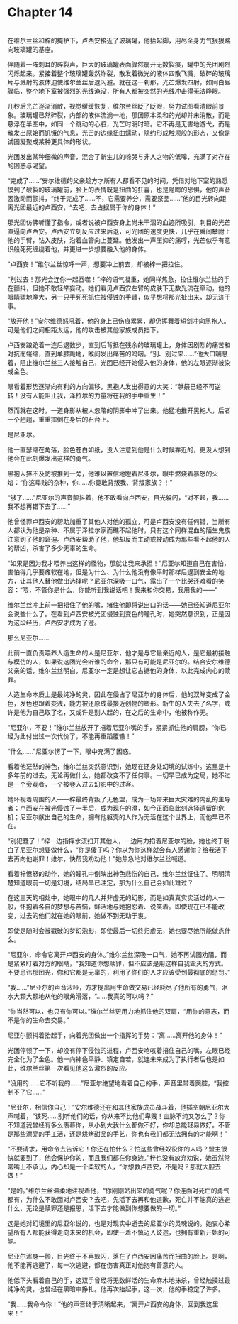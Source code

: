 # Chapter 14

<br>
在维尔兰丝和梓的掩护下，卢西安接近了玻璃罐，他抬起脚，用尽全身力气狠狠踹向玻璃罐的基座。

伴随着一阵刺耳的碎裂声，巨大的玻璃罐表面骤然崩开无数裂痕，罐中的光团剧烈闪烁起来。紧接着整个玻璃罐轰然炸裂，散发着微光的液体四散飞溅，破碎的玻璃片与溅射的液体迫使维尔兰丝后退闪避。就在这一刹那，光芒爆发四射，如同白昼骤临，整个地下室被强烈的光线淹没，所有人都被突然的光线冲击得无法睁眼。

几秒后光芒逐渐消散，视觉缓缓恢复，维尔兰丝眨了眨眼，努力试图看清眼前景象。玻璃罐已然碎裂，内部的液体流淌一地，那团原本柔和的光却并未消散，而是悬浮在半空中，如同一个跳动的心脏，光芒时明时暗。它不再是无害地游弋，而是散发出原始而饥饿的气息，光芒的边缘扭曲蠕动，隐约形成触须般的形态，又像是试图凝聚成某种更具体的形状。

光团发出某种细微的声音，混合了新生儿的啼哭与非人之物的低嗥，充满了对存在的困惑与渴望。

“完成了……”安尔维德的父亲趁方才所有人都看不见的时间，凭借对地下室的熟悉摸到了破裂的玻璃罐前，脸上的表情既是扭曲的狂喜，也是隐晦的恐惧，他的声音因激动而颤抖，“终于完成了……不，它需要养分，需要祭品……”他的目光转向距离光团最近的卢西安，“去吧，去占据属于你的身体！”

那光团仿佛听懂了指令，或者说被卢西安身上尚未干涸的血迹所吸引，刺目的光芒直逼向卢西安。卢西安立刻反应过来后退，可光团的速度更快，几乎在瞬间攀附上他的手臂，钻入皮肤，沿着血管向上蔓延。他发出一声压抑的痛哼，光芒似乎有意识般死死缠绕着他，并更进一步想要融入他的身体。

“卢西安！”维尔兰丝惊呼一声，想要冲上前去，却被梓一把拉住。

“别过去！那光会连你一起吞噬！”梓的语气凝重，她同样焦急，拉住维尔兰丝的手在颤抖，但她不敢轻举妄动。她们看见卢西安左臂的皮肤下无数光流在窜动，他的眼睛猛地睁大，另一只手死死抓住被侵蚀的手臂，似乎想将那光扯出来，却无济于事。

“放开他！”安尔维德怒吼着，他的身上已伤痕累累，却仍挥舞着短剑冲向黑袍人。可是他们之间相距太远，他的攻击被其他家族成员挡下。

卢西安踉跄着一连后退数步，直到后背抵在残余的玻璃罐上，身体因剧烈的痛苦和对抗而蜷缩，直到单膝跪地，喉间发出痛苦的呜咽。“别、别过来……”他大口喘息着，阻止维尔兰丝三人接触自己，光团已经开始侵入他的身体，他的左眼逐渐被染成金色。

眼看着形势逐渐向有利的方向偏移，黑袍人发出得意的大笑：“献祭已经不可逆转！没有人能阻止我，泽拉尔的力量将在我的手中重生！”

然而就在这时，一道身影从被人忽略的阴影中冲了出来。他猛地推开黑袍人，后者一个趔趄，重重摔倒在身后的石台上。

是尼亚尔。

他一直瑟缩在角落，脸色苍白如纸，没人注意到他是什么时候靠近的，更没人想到他会在此刻爆发出这样的勇气。

黑袍人猝不及防被推到一旁，他难以置信地瞪着尼亚尔，眼中燃烧着暴怒的火焰：“你这卑贱的杂种，你……你竟敢背叛我、背叛家族？！”

“够了……”尼亚尔的声音颤抖着，他不敢看向卢西安，目光躲闪，“对不起，我……我不想再错下去了……”

他曾怪罪卢西安的帮助加重了其他人对他的孤立，可是卢西安没有任何错，当所有人都认为他是杂种、不属于泽拉尔家而瞧不起他时，只有这个同样混血的陌生鬼族注意到了他的窘迫。卢西安帮助了他，他却反而主动或被动成为那些看不起他的人的帮凶，杀害了多少无辜的生命。

“如果是因为我才喂养出这样的怪物，那就让我来承担！”尼亚尔知道自己在害怕，害怕得几乎要瘫软在地，但是为什么、为什么他没有像平时那样后退到安全的地方，让其他人替他做出选择呢？尼亚尔深吸一口气，露出了一个比哭还难看的笑容：“喂，不管你是什么，你能听到我说话吧！我来和你交易，我用我的——”

维尔兰丝冲上前一把捂住了他的嘴，堵住他即将说出口的话——她已经知道尼亚尔会说些什么了。在看到卢西安被光团侵蚀到变色的瞳孔时，她突然意识到，正是因为这段经历，卢西安才成为了澄。

那么尼亚尔……

此前一直负责喂养人造生命的人是尼亚尔，他才是与它最亲近的人，是它最初接触与模仿的人，如果说这团光会听谁的命令，那只有可能是尼亚尔的。结合安尔维德父亲的话，维尔兰丝明白，尼亚尔一定是想让它占据他的身体，以此完成内心的赎罪。

人造生命本质上是最纯净的灵，因此在侵占了尼亚尔的身体后，他的双眸变成了金色，发色也跟着变浅，能力被还原成最接近创物的塑形。新生的人失去了名字，或许是他为自己取了名，又或许是别人起的，在之后的生命中，他被称作无。

“尼亚尔，不要！”维尔兰丝放开了捂着尼亚尔嘴的手，紧紧抓住他的肩膀，“你已经为此付出过一次代价了，不能再重蹈覆辙！”

“什么……”尼亚尔愣了一下，眼中充满了困惑。

看着他茫然的神色，维尔兰丝突然意识到，她现在还身处幻境的试炼中。这里是十多年前的过去，无论再做什么，她都改变不了任何事。一切早已成为定局，她不过是一个旁观者，一个被卷入过去幻影中的过客。

她环视着周围的人——梓最终背叛了无色盟，成为一场带来巨大灾难的内乱的主导者；卢西安在被光侵蚀了一半后，成为现在的澄，如今正面临此刻选择遗留的危机；尼亚尔献出自己的生命，拥有他躯壳的人作为无活在这个世界上，而他早已不在。

“别犯蠢了！”梓一边指挥水流扫开其他人，一边用力掐着尼亚尔的脸，她也终于明白了尼亚尔想要做什么，“你是傻子吗？你以为你这样就会有人感谢你？给我活下去再向他谢罪！维尔，快帮我劝劝他！”她焦急地对维尔兰丝喊道。

看着梓愤怒的动作，她的瞳孔中倒映出神色悲伤的自己，维尔兰丝怔住了。明明清楚知道眼前一切是幻境，结局早已注定，那为什么自己会如此难过？

在这三天的相处中，她眼中的几人并非虚无的幻影，而是如真真实实活过的人一般，怀抱着各自的梦想与苦恼，鲜活地与她抱怨着、说笑着。即使现在已不能改变，过去的他们就在她的眼前，她做不到无动于衷。

即使是随时会被戳破的梦幻泡影，即使最后一切终归虚无，她也要尽她所能做点什么。

“尼亚尔，命令它离开卢西安的身体。”维尔兰丝深吸一口气，她不再试图劝阻，而是紧紧盯着对方的眼睛，“我知道你想赎罪，但不应该是用这样自我毁灭的方式。不要忌讳那团光，你和它都是无辜的，利用了你们的人才应该受到最彻底的惩罚。”

“我……”尼亚尔的声音沙哑，方才提出用生命做交易已经耗尽了他所有的勇气，泪水大颗大颗地从他的眼角滑落，“……我真的可以吗？”

“你当然可以，也只有你可以。”维尔兰丝更用力地抓住他的双肩，“用你的意志，而不是你的生命去交易。”

尼亚尔颤抖着抬起手，向着光团做出一个指挥的手势：“离……离开他的身体！”

光团停顿了一下，却没有停下侵蚀的进程，卢西安呛咳着捂住自己的嘴，左眼已经完全化为了金色。他一向神色平静、镇定自若，就连未来成为了执行者后也是如此，维尔兰丝第一次看见他这么激烈的反应。

“没用的……它不听我的……”尼亚尔绝望地看着自己的手，声音里带着哭腔，“我控制不了它……”

“尼亚尔，相信你自己！”安尔维德还在和其他家族成员战斗着，他插空朝尼亚尔大声喊着，“该死……别听他们的话，你从来不比他们卑贱！血脉不纯又怎么了？你不知道我曾经有多么羡慕你，从小到大我什么都做不好，你却总能轻易做好。不管是那些漂亮的手工活，还是烘烤甜品的手艺，你也有我们都无法拥有的才能啊！”

“不要请求，用命令去告诉它！你还在怕什么？怕这些曾经奴役你的人吗？盟主很快就要到了，他会保护你的，而且我们都在你身边。”梓也没有放弃劝说，她虽然常常嘴上不承认，内心却是一个柔软的人，“你想救卢西安，不是吗？那就大胆去做！”

“是的。”维尔兰丝温柔地注视着他，“你刚刚站出来的勇气呢？你连面对死亡的勇气都有，为什么不敢面对卢西安？去吧，先活下去再和他道歉，死亡并不能真的逃避什么，无论是赎罪还是报恩，活下去才能做到你想要做的一切。”

这是她对幻境里的尼亚尔说的，也是对现实中逝去的尼亚尔的灵魂说的。她衷心希望所有人都能获得走向未来的机会，即使一着不慎迈入歧途，也拥有重新开始的可能。

尼亚尔浑身一颤，目光终于不再躲闪，落在了卢西安因痛苦而扭曲的脸上。是啊，他不能再逃避了，每一次逃避，都在伤害真正对他抱有善意的人。

他低下头看着自己的手，这双手曾经将无数鲜活的生命麻木地抹杀，曾经触摸过最纯净的灵，也曾经在黑暗中挣扎。他再次抬起手，这一次，他的手稳定了许多。

“我……我命令你！”他的声音终于清晰起来，“离开卢西安的身体，回到我这里来！”
